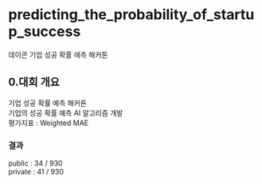 # predicting_the_probability_of_startup_success
데이콘 기업 성공 확률 에측 해커톤

<h2>0.대회 개요</h2>
기업 성공 확률 예측 해커톤  <br> 
기업의 성공 확률 예측 AI 알고리즘 개발   <br>
평가지표 : Weighted MAE   <br>
<h3>결과</h3>
public : 34 / 930   <br>
private : 41 / 930   <br>
